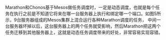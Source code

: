 Marathon和Chonos基于Mesos做任务调度时，一定是动态调度，也就是每个任务在执行之前是不知道它将来在哪一台服务器上执行和绑定哪一个端口。如图5所示，9台服务器组成的Mesos集群上混合运行各种Marathon调度的任务，
中间一台服务器坏掉以后，这台服务器上的两个任务就受影响，然后Marathon把这两个任务迁移到其他服务器上，这就是动态任务调度带来的好处，非常容易实现容错。